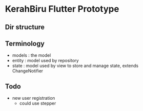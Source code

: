 # KerahBiru Flutter Prototype

## Dir structure

## Terminology
- models : the model
- entity : model used by repository
- state :  model used by view to store and manage state, extends ChangeNotifier


## Todo
- new user registration
    - could use stepper
